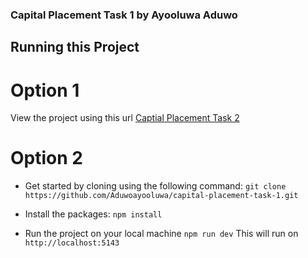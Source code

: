 ### Capital Placement Task 1 by Ayooluwa  Aduwo

## Running this Project

# Option 1
View the project using this url [Captial Placement Task 2](https://ayoaduwo-cp-task1.vercel.app)

# Option 2

- Get started by cloning using the following command:
`git clone  https://github.com/Aduwoayooluwa/capital-placement-task-1.git`

- Install the packages:
`npm install`

- Run the project on your local machine
`npm run dev`
This will run on `http://localhost:5143`